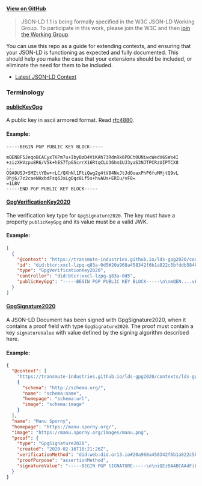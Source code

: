 #### [View on GitHub](https://github.com/transmute-industries/lds-gpg2020)

> JSON-LD 1.1 is being formally specified in the W3C JSON-LD Working Group. To participate in this work, please join the W3C and then [join the Working Group](https://www.w3.org/2018/json-ld-wg/).

You can use this repo as a guide for extending contexts, and ensuring that your JSON-LD is functioning as expected and fully documented. This should help you make the case that your extensions should be included, or eliminate the need for them to be included.

- [Latest JSON-LD Context](https://gpg.jsld.org/contexts/lds-gpg2020-v0.0.jsonld)

### Terminology

<h4 id="publicKeyGpg"><a href="#publicKeyGpg">publicKeyGpg</a></h4>

A public key in ascii armored format. Read [rfc4880](https://tools.ietf.org/html/rfc4880).

#### Example:

```
-----BEGIN PGP PUBLIC KEY BLOCK-----

mQENBF5JeqoBCACyxTKPm7u+IbyBzD4ViKAh73RdnRk6PDCt0UNiwcWedV6SWs4I
+zizXHVzpu8R6/V5k+hES7TpGScrrX16RtqCLU36hm1UJ3yaS3NJTPCRzUIPTCX8
...
O9A9USJ+SMZttYBw+rLC/QXhNl1FtiQwg2g4tV84NxJtJdOoaxPhP6fuMMjtQ9vL
0hj6/7z2caeNHxbdFsq6JxLgOqc8Lf5s+hvAUs+ERIu/vF8=
=1LBV
-----END PGP PUBLIC KEY BLOCK-----
```

<h4 id="GpgVerificationKey2020"><a href="#GpgVerificationKey2020">GpgVerificationKey2020</a></h4>

The verification key type for `GpgSignature2020`. The key must have a property `publicKeyGpg` and its value must be a valid JWK.

#### Example:

```json
[
  {
    "@context": "https://transmute-industries.github.io/lds-gpg2020/contexts/lds-gpg2020-v0.0.jsonld",
    "id": "did:btcr:xxcl-lzpq-q83a-0d5#20a968a458342f6b1a822c5bfddb584bdf141f95",
    "type": "GpgVerificationKey2020",
    "controller": "did:btcr:xxcl-lzpq-q83a-0d5",
    "publicKeyGpg": "-----BEGIN PGP PUBLIC KEY BLOCK-----\n\nmQEN....vF8=\n=1LBV\n-----END PGP PUBLIC KEY BLOCK-----\n"
  }
]
```

<h4 id="GpgSignature2020"><a href="#GpgSignature2020">GpgSignature2020</a></h4>

A JSON-LD Document has been signed with GpgSignature2020,
when it contains a proof field with type `GpgSignature2020`. The proof must contain a key `signatureValue` with value defined by the signing algorithm described here.

#### Example:

```json
{
  "@context": [
    "https://transmute-industries.github.io/lds-gpg2020/contexts/lds-gpg2020-v0.0.jsonld",
    {
      "schema": "http://schema.org/",
      "name": "schema:name",
      "homepage": "schema:url",
      "image": "schema:image"
    }
  ],
  "name": "Manu Sporny",
  "homepage": "https://manu.sporny.org/",
  "image": "https://manu.sporny.org/images/manu.png",
  "proof": {
    "type": "GpgSignature2020",
    "created": "2020-02-16T18:21:26Z",
    "verificationMethod": "did:web:did.or13.io#20a968a458342f6b1a822c5bfddb584bdf141f95",
    "proofPurpose": "assertionMethod",
    "signatureValue": "-----BEGIN PGP SIGNATURE-----\n\niQEzBAABCAAdFiEEIKlopFg0L2sagixb/dtYS98UH5UFAl5JiCYACgkQ/dtYS98U\nH5U8TQf/WS92hXkdkdBQ0xJcaSkoTsGspshZ+lT98N2Dqu6I1Q01VKm+UMniv5s/\n3z4VX83KuO5xtepFjs4S95S4gLmr227H7veUdlmPrQtkGpvRG0Ks5mX7tPmJo2TN\nDwm1imm+zvJ+MXr3Ld24qaRJA9dI+AoZ5HXqNp96Yncj3oWD+DtVIZmC/ZiUw43a\nLpMYy94Hie7Ad86hEoqsdRxrwq7O6KZ29TAKi5T/taemayyXY7papU28mGjVEcvO\na7M3XNBflMcMEB+g6gjrANsgFNO6tOuvOQ2+4v6yMfpJ0ji4ta7q2d4QKqGi5YhE\nsRUORN+7HJrkmSTaT7gBpFQ+YUnyLA==\n=Uzp1\n-----END PGP SIGNATURE-----\n"
  }
}
```
